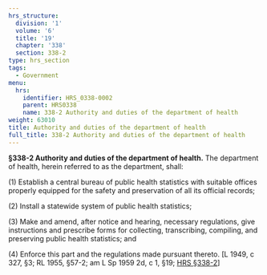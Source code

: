 ```yaml
---
hrs_structure:
  division: '1'
  volume: '6'
  title: '19'
  chapter: '338'
  section: 338-2
type: hrs_section
tags:
  - Government
menu:
  hrs:
    identifier: HRS_0338-0002
    parent: HRS0338
    name: 338-2 Authority and duties of the department of health
weight: 63010
title: Authority and duties of the department of health
full_title: 338-2 Authority and duties of the department of health
---
```

**§338-2 Authority and duties of the department of health.** The department of health, herein referred to as the department, shall:

(1) Establish a central bureau of public health statistics with suitable offices properly equipped for the safety and preservation of all its official records;

(2) Install a statewide system of public health statistics;

(3) Make and amend, after notice and hearing, necessary regulations, give instructions and prescribe forms for collecting, transcribing, compiling, and preserving public health statistics; and

(4) Enforce this part and the regulations made pursuant thereto. [L 1949, c 327, §3; RL 1955, §57-2; am L Sp 1959 2d, c 1, §19; [HRS §338-2](/title-19/chapter-338/section-338-2/)]